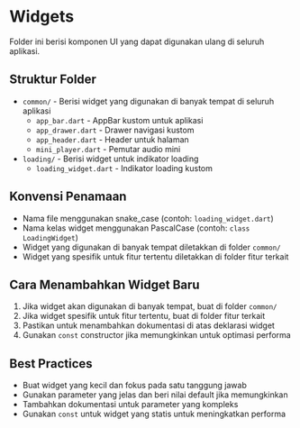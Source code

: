 # Widgets

Folder ini berisi komponen UI yang dapat digunakan ulang di seluruh aplikasi.

## Struktur Folder

- `common/` - Berisi widget yang digunakan di banyak tempat di seluruh aplikasi
  - `app_bar.dart` - AppBar kustom untuk aplikasi
  - `app_drawer.dart` - Drawer navigasi kustom
  - `app_header.dart` - Header untuk halaman
  - `mini_player.dart` - Pemutar audio mini
- `loading/` - Berisi widget untuk indikator loading
  - `loading_widget.dart` - Indikator loading kustom

## Konvensi Penamaan

- Nama file menggunakan snake_case (contoh: `loading_widget.dart`)
- Nama kelas widget menggunakan PascalCase (contoh: `class LoadingWidget`)
- Widget yang digunakan di banyak tempat diletakkan di folder `common/`
- Widget yang spesifik untuk fitur tertentu diletakkan di folder fitur terkait

## Cara Menambahkan Widget Baru

1. Jika widget akan digunakan di banyak tempat, buat di folder `common/`
2. Jika widget spesifik untuk fitur tertentu, buat di folder fitur terkait
3. Pastikan untuk menambahkan dokumentasi di atas deklarasi widget
4. Gunakan `const` constructor jika memungkinkan untuk optimasi performa

## Best Practices

- Buat widget yang kecil dan fokus pada satu tanggung jawab
- Gunakan parameter yang jelas dan beri nilai default jika memungkinkan
- Tambahkan dokumentasi untuk parameter yang kompleks
- Gunakan `const` untuk widget yang statis untuk meningkatkan performa
